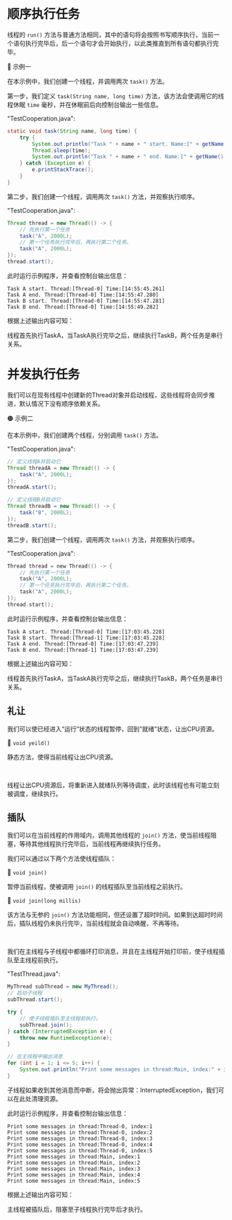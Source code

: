 # 顺序执行任务
线程的 `run()` 方法与普通方法相同，其中的语句将会按照书写顺序执行，当前一个语句执行完毕后，后一个语句才会开始执行，以此类推直到所有语句都执行完毕。

🔴 示例一

在本示例中，我们创建一个线程，并调用两次 `task()` 方法。

第一步，我们定义 `task(String name, long time)` 方法，该方法会使调用它的线程休眠 `time` 毫秒，并在休眠前后向控制台输出一些信息。

"TestCooperation.java":

```java
static void task(String name, long time) {
    try {
        System.out.println("Task " + name + " start. Name:[" + getName() + "] Time:[" + getTime() + "]");
        Thread.sleep(time);
        System.out.println("Task " + name + " end. Name:[" + getName() + "] Time:[" + getTime() + "]");
    } catch (Exception e) {
        e.printStackTrace();
    }
}
```

第二步，我们创建一个线程，调用两次 `task()` 方法，并观察执行顺序。

"TestCooperation.java":

```java
Thread thread = new Thread(() -> {
    // 先执行第一个任务
    task("A", 2000L);
    // 第一个任务执行完毕后，再执行第二个任务。
    task("A", 2000L);
});
thread.start();
```

此时运行示例程序，并查看控制台输出信息：

```text
Task A start. Thread:[Thread-0] Time:[14:55:45.261]
Task A end. Thread:[Thread-0] Time:[14:55:47.280]
Task B start. Thread:[Thread-0] Time:[14:55:47.281]
Task B end. Thread:[Thread-0] Time:[14:55:49.282]
```

根据上述输出内容可知：

线程首先执行TaskA，当TaskA执行完毕之后，继续执行TaskB，两个任务是串行关系。

# 并发执行任务
我们可以在现有线程中创建新的Thread对象并启动线程，这些线程将会同步推进，默认情况下没有顺序依赖关系。

🟠 示例二

在本示例中，我们创建两个线程，分别调用 `task()` 方法。

"TestCooperation.java":

```java
// 定义线程A并启动它
Thread threadA = new Thread(() -> {
    task("A", 2000L);
});
threadA.start();

// 定义线程B并启动它
Thread threadB = new Thread(() -> {
    task("B", 2000L);
});
threadB.start();
```

第二步，我们创建一个线程，调用两次 `task()` 方法，并观察执行顺序。

"TestCooperation.java":

```kotlin
Thread thread = new Thread(() -> {
    // 先执行第一个任务
    task("A", 2000L);
    // 第一个任务执行完毕后，再执行第二个任务。
    task("A", 2000L);
});
thread.start();
```

此时运行示例程序，并查看控制台输出信息：

```text
Task A start. Thread:[Thread-0] Time:[17:03:45.228]
Task B start. Thread:[Thread-1] Time:[17:03:45.228]
Task A end. Thread:[Thread-0] Time:[17:03:47.239]
Task B end. Thread:[Thread-1] Time:[17:03:47.239]
```

根据上述输出内容可知：

线程首先执行TaskA，当TaskA执行完毕之后，继续执行TaskB，两个任务是串行关系。












## 礼让
我们可以使已经进入“运行”状态的线程暂停，回到“就绪”状态，让出CPU资源。

🔷 `void yeild()`

静态方法，使得当前线程让出CPU资源。

<br />

线程让出CPU资源后，将重新进入就绪队列等待调度，此时该线程也有可能立刻被调度，继续执行。

## 插队
我们可以在当前线程的作用域内，调用其他线程的 `join()` 方法，使当前线程阻塞，等待其他线程执行完毕后，当前线程再继续执行任务。

我们可以通过以下两个方法使线程插队：

🔶 `void join()`

暂停当前线程，使被调用 `join()` 的线程插队至当前线程之前执行。

🔶 `void join(long millis)`

该方法与无参的 `join()` 方法功能相同，但还设置了超时时间。如果到达超时时间后，插队线程仍未执行完毕，当前线程就会自动唤醒，不再等待。

<br />

我们在主线程与子线程中都循环打印消息，并且在主线程开始打印前，使子线程插队至主线程前执行。

"TestThread.java":

```java
MyThread subThread = new MyThread();
// 启动子线程
subThread.start();

try {
    // 使子线程插队至主线程前执行。
    subThread.join();
} catch (InterruptedException e) {
    throw new RuntimeException(e);
}

// 在主线程中输出消息
for (int i = 1; i <= 5; i++) {
    System.out.println("Print some messages in thread:Main, index:" + i);
}
```

子线程如果收到其他消息而中断，将会抛出异常：InterruptedException，我们可以在此处清理资源。

此时运行示例程序，并查看控制台输出信息：

```text
Print some messages in thread:Thread-0, index:1
Print some messages in thread:Thread-0, index:2
Print some messages in thread:Thread-0, index:3
Print some messages in thread:Thread-0, index:4
Print some messages in thread:Thread-0, index:5
Print some messages in thread:Main, index:1
Print some messages in thread:Main, index:2
Print some messages in thread:Main, index:3
Print some messages in thread:Main, index:4
Print some messages in thread:Main, index:5
```

根据上述输出内容可知：

主线程被插队后，阻塞至子线程执行完毕后才执行。
